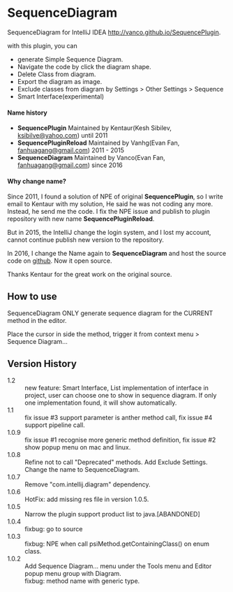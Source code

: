 # SequenceDiagram
SequenceDiagram for IntelliJ IDEA
http://vanco.github.io/SequencePlugin.

with this plugin, you can
+ generate Simple Sequence Diagram.
+ Navigate the code by click the diagram shape.
+ Delete Class from diagram.
+ Export the diagram as image.
+ Exclude classes from diagram by Settings > Other Settings > Sequence
+ Smart Interface(experimental)

#### Name history
+ **SequencePlugin** Maintained by Kentaur(Kesh Sibilev, ksibilve@yahoo.com) until 2011
+ **SequencePluginReload** Maintained by Vanhg(Evan Fan, fanhuagang@gmail.com) 2011 - 2015
+ **SequenceDiagram** Maintained by Vanco(Evan Fan, fanhuagang@gmail.com) since 2016

#### Why change name?
Since 2011, I found a solution of NPE of original **SequencePlugin**, so I write email to Kentaur with my solution,
He said he was not coding any more. Instead, he send me the code. I fix the NPE issue and publish to plugin
repository with new name **SequencePluginReload**.

But in 2015, the IntelliJ change the login system, and I lost my account, cannot continue publish new version to
the repository.

In 2016, I change the Name again to **SequenceDiagram** and host the source code on [github](https://github.com/Vanco/SequencePlugin).
Now it open source.

Thanks Kentaur for the great work on the original source.

## How to use
SequenceDiagram ONLY generate sequence diagram for the CURRENT method in the editor.

Place the cursor in side the method, trigger it from context menu > Sequence Diagram...

## Version History
<dl>
        <dt>1.2</dt>
        <dd>new feature: Smart Interface, List implementation of interface in project, user can choose one to show in sequence diagram. If only one implementation found, it will show automatically. </dd>
        <dt>1.1</dt>
        <dd>fix issue #3 support parameter is anther method call, fix issue #4 support pipeline call.</dd>
        <dt>1.0.9</dt>
        <dd>fix issue #1 recognise more generic method definition, fix issue #2 show popup menu on mac and linux.</dd>
        <dt>1.0.8</dt>
        <dd>Refine not to call "Deprecated" methods. Add Exclude Settings. Change the name to SequenceDiagram. </dd>
        <dt>1.0.7</dt>
        <dd>Remove "com.intellij.diagram" dependency. </dd>
        <dt>1.0.6</dt>
        <dd>HotFix: add missing res file in version 1.0.5.</dd>
        <dt>1.0.5</dt>
        <dd>Narrow the plugin support product list to java.[ABANDONED]</dd>
        <dt>1.0.4</dt>
        <dd>fixbug: go to source</dd>
        <dt>1.0.3</dt>
        <dd>fixbug: NPE when call psiMethod.getContainingClass() on enum class.</dd>
        <dt>1.0.2</dt>
        <dd>Add Sequence Diagram... menu under the Tools menu and Editor popup menu group with Diagram.</dd>
        <dd>fixbug: method name with generic type.</dd>
</dl>